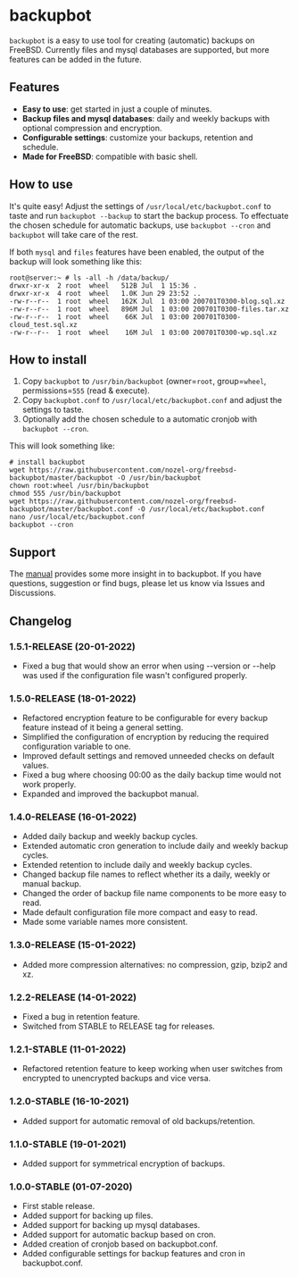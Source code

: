 # backupbot
`backupbot` is a easy to use tool for creating (automatic) backups on FreeBSD. Currently files and mysql databases are supported, but more features can be added in the future.

## Features
* **Easy to use**: get started in just a couple of minutes.
* **Backup files and mysql databases**: daily and weekly backups with optional compression and encryption.
* **Configurable settings**: customize your backups, retention and schedule.
* **Made for FreeBSD**: compatible with basic shell.

## How to use
It's quite easy! Adjust the settings of `/usr/local/etc/backupbot.conf` to taste and run `backupbot --backup` to start the backup process. To effectuate the chosen schedule for automatic backups, use `backupbot --cron` and `backupbot` will take care of the rest.

If both `mysql` and `files` features have been enabled, the output of the backup will look something like this:
```
root@server:~ # ls -all -h /data/backup/
drwxr-xr-x  2 root  wheel   512B Jul  1 15:36 .
drwxr-xr-x  4 root  wheel   1.0K Jun 29 23:52 ..
-rw-r--r--  1 root  wheel   162K Jul  1 03:00 200701T0300-blog.sql.xz
-rw-r--r--  1 root  wheel   896M Jul  1 03:00 200701T0300-files.tar.xz
-rw-r--r--  1 root  wheel    66K Jul  1 03:00 200701T0300-cloud_test.sql.xz
-rw-r--r--  1 root  wheel    16M Jul  1 03:00 200701T0300-wp.sql.xz
```

## How to install
1. Copy `backupbot` to `/usr/bin/backupbot` (owner=`root`, group=`wheel`, permissions=`555` (read & execute).
2. Copy `backupbot.conf` to `/usr/local/etc/backupbot.conf` and adjust the settings to taste.
3. Optionally add the chosen schedule to a automatic cronjob with `backupbot --cron`.

This will look something like:
```
# install backupbot
wget https://raw.githubusercontent.com/nozel-org/freebsd-backupbot/master/backupbot -O /usr/bin/backupbot
chown root:wheel /usr/bin/backupbot
chmod 555 /usr/bin/backupbot
wget https://raw.githubusercontent.com/nozel-org/freebsd-backupbot/master/backupbot.conf -O /usr/local/etc/backupbot.conf
nano /usr/local/etc/backupbot.conf
backupbot --cron
```

## Support
The [manual](https://github.com/nozel-org/freebsd-backupbot/blob/master/MANUAL.md) provides some more insight in to backupbot. If you have questions, suggestion or find bugs, please let us know via Issues and Discussions.

## Changelog
### 1.5.1-RELEASE (20-01-2022)
- Fixed a bug that would show an error when using --version or --help was used if the configuration file wasn't configured properly.

### 1.5.0-RELEASE (18-01-2022)
- Refactored encryption feature to be configurable for every backup feature instead of it being a general setting.
- Simplified the configuration of encryption by reducing the required configuration variable to one.
- Improved default settings and removed unneeded checks on default values.
- Fixed a bug where choosing 00:00 as the daily backup time would not work properly.
- Expanded and improved the backupbot manual.

### 1.4.0-RELEASE (16-01-2022)
- Added daily backup and weekly backup cycles.
- Extended automatic cron generation to include daily and weekly backup cycles.
- Extended retention to include daily and weekly backup cycles.
- Changed backup file names to reflect whether its a daily, weekly or manual backup.
- Changed the order of backup file name components to be more easy to read.
- Made default configuration file more compact and easy to read.
- Made some variable names more consistent.

### 1.3.0-RELEASE (15-01-2022)
- Added more compression alternatives: no compression, gzip, bzip2 and xz.

### 1.2.2-RELEASE (14-01-2022)
- Fixed a bug in retention feature.
- Switched from STABLE to RELEASE tag for releases.

### 1.2.1-STABLE (11-01-2022)
- Refactored retention feature to keep working when user switches from encrypted to unencrypted backups and vice versa.

### 1.2.0-STABLE (16-10-2021)
- Added support for automatic removal of old backups/retention.

### 1.1.0-STABLE (19-01-2021)
- Added support for symmetrical encryption of backups.

### 1.0.0-STABLE (01-07-2020)
- First stable release.
- Added support for backing up files.
- Added support for backing up mysql databases.
- Added support for automatic backup based on cron.
- Added creation of cronjob based on backupbot.conf.
- Added configurable settings for backup features and cron in backupbot.conf.
